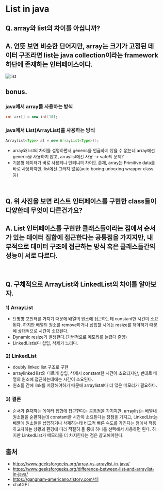 # List in java

## Q. array와 list의 차이를 아십니까?
## A. 언뜻 보면 비슷한 단어지만, array는 크기가 고정된 데이터 구조라면 list는 java collection이라는 framework 하단에 존재하는 인터페이스이다.
![list](https://media.geeksforgeeks.org/wp-content/cdn-uploads/20210315172345/Java-Collections-Framework-Hierarchy.png)
</br>

## bonus.
### java에서 array를 사용하는 방식
```java
int arr[] = new int[10]; 
```
### java에서 List(ArrayList)를 사용하는 방식
```java
Arraylist<Type> al = new ArrayList<Type>();
```
- array와 list의 차이를 설명하면서 generic을 언급하지 않을 수 없는데 array에선 generic을 사용하지 않고, arraylist에선 사용 -> safe의 문제?
- 기본형 데이터가 바로 사용되냐 안되냐의 차이도 존재, array는 Primitive data를 바로 사용하지만, list에선 그러지 않음(auto boxing unboxing wrapper class등)
</br>

## Q. 위 사진을 보면 리스트 인터페이스를 구현한 class들이 다양한데 무엇이 다른건가요?
## A. List 인터페이스를 구현한 클래스들이라는 점에서 순서가 있는 데이터 집합에 접근한다는 공통점을 가지지만, 내부적으로 데이터 구조에 접근하는 방식 혹은 클래스들간의 성능이 서로 다르다.
</br>

## Q. 구체적으로 ArrayList와 LinkedList의 차이를 알아보자.
### 1) ArrayList
- 단방향 포인터를 가지기 때문에 배열의 원소에 접근하는데 constant한 시간이 소요된다. 하지만 배열의 원소를 remove하거나 삽입할 시에는 resize를 해야하기 때문에 상대적으로 시간이 소요된다.
- Dynamic resize가 발생한다.(가변적으로 메모리를 늘렸다 줄임)
- LinkedList보다 삽입, 삭제가 느리다.
### 2) LinkedList
- doubly linked list 구조로 구현
- arraylinked list와 다르게 삽입, 삭제시 constant한 시간이 소요되지만, 반대로 배열의 원소에 접근하는데에는 시간이 소요된다.
- 원소들 간에 link를 저장해야하기 때문에 arraylist보다 더 많은 메모리가 필요하다.
### 3) 결론
- 순서가 존재하는 데이터 집합에 접근한다는 공통점을 가지지만, arraylist는 배열내 원소들을 순환하는데 constant한 시간이 소요된다는 장점을 가지고, LinkedList는 배열에 원소들을 삽입하거나 삭제하는데 비교적 빠른 속도를 가진다는 점에서 적용하고자하는 상황과 환경에 따라 적절히 둘 중에 하나를 선택해서 사용하면 된다. 하지만 LinkedList가 메모리를 더 차지한다는 점은 참고해야한다. 

## 출처
- https://www.geeksforgeeks.org/array-vs-arraylist-in-java/
- https://www.geeksforgeeks.org/difference-between-list-and-arraylist-in-java/
- https://gangnam-americano.tistory.com/41
- chatGPT


